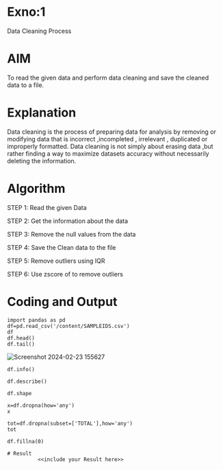 # Exno:1
Data Cleaning Process

# AIM
To read the given data and perform data cleaning and save the cleaned data to a file.

# Explanation
Data cleaning is the process of preparing data for analysis by removing or modifying data that is incorrect ,incompleted , irrelevant , duplicated or improperly formatted. Data cleaning is not simply about erasing data ,but rather finding a way to maximize datasets accuracy without necessarily deleting the information.

# Algorithm
STEP 1: Read the given Data

STEP 2: Get the information about the data

STEP 3: Remove the null values from the data

STEP 4: Save the Clean data to the file

STEP 5: Remove outliers using IQR

STEP 6: Use zscore of to remove outliers

# Coding and Output
```
import pandas as pd
df=pd.read_csv('/content/SAMPLEIDS.csv')
df
df.head()
df.tail()
```
![Screenshot 2024-02-23 155627](https://github.com/LINGARAJA-L/exno1/assets/129825857/50f59bc4-854d-44ed-a5a7-58e2db4ed670)

```
df.info()
```

```
df.describe()
```

```
df.shape
```

```
x=df.dropna(how='any')
x
```

```
tot=df.dropna(subset=['TOTAL'],how='any')
tot
```

```
df.fillna(0)
```

```
# Result
          <<include your Result here>>
